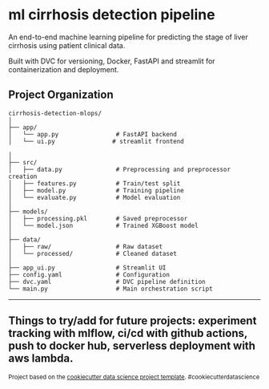 ml cirrhosis detection pipeline
==============================

An end-to-end machine learning pipeline for predicting the stage of liver cirrhosis using patient clinical data. 

Built with DVC for versioning, Docker, FastAPI and streamlit for containerization and deployment.



Project Organization
------------
    
    cirrhosis-detection-mlops/
    │
    ├── app/
    │   └── app.py                # FastAPI backend
    │   └── ui.py                # streamlit frontend

    │
    ├── src/
    │   ├── data.py               # Preprocessing and preprocessor creation
    │   ├── features.py           # Train/test split
    │   ├── model.py              # Training pipeline
    │   └── evaluate.py           # Model evaluation
    │
    ├── models/
    │   ├── processing.pkl        # Saved preprocessor
    │   └── model.json            # Trained XGBoost model
    │
    ├── data/
    │   ├── raw/                  # Raw dataset
    │   └── processed/            # Cleaned dataset
    │
    ├── app_ui.py                 # Streamlit UI
    ├── config.yaml               # Configuration
    ├── dvc.yaml                  # DVC pipeline definition
    └── main.py                   # Main orchestration script


--------

Things to try/add for future projects: experiment tracking with mlflow, ci/cd with github actions, push to docker hub, serverless deployment with aws lambda.
---------

<p><small>Project based on the <a target="_blank" href="https://drivendata.github.io/cookiecutter-data-science/">cookiecutter data science project template</a>. #cookiecutterdatascience</small></p>
